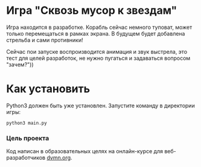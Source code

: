 # Игра "Сквозь мусор к звездам"

Игра находится в разработке. Корабль сейчас немного туповат, может только перемещаться в рамках экрана. В будущем будет добавлена стрельба и сами противники!

Сейчас пои запуске воспроизводится анимация и звук выстрела, это тест для целей разработок, не нужно пугаться и задаваться вопросом "зачем?"))

# Как установить

Python3 должен быть уже установлен. Запустите команду в директории игры:
```
python3 main.py
```

### Цель проекта

Код написан в образовательных целях на онлайн-курсе для веб-разработчиков [dvmn.org](https://devman.org).
